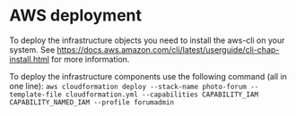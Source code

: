 # AWS deployment

To deploy the infrastructure objects you need to install the aws-cli on your system.
See https://docs.aws.amazon.com/cli/latest/userguide/cli-chap-install.html for more
information.

To deploy the infrastructure components use the following command (all in one line):
`aws cloudformation deploy --stack-name photo-forum
     --template-file cloudformation.yml --capabilities CAPABILITY_IAM CAPABILITY_NAMED_IAM
     --profile forumadmin`

